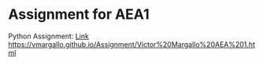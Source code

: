 # Assignment for AEA1

Python Assignment: [Link](https://vmargallo.github.io/Assignment/Victor%20Margallo%20AEA%201.html)
https://vmargallo.github.io/Assignment/Victor%20Margallo%20AEA%201.html

